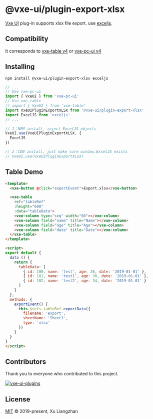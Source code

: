 # @vxe-ui/plugin-export-xlsx

[Vxe UI](https://vxeui.com/) plug-in supports xlsx file export. use [exceljs](https://github.com/exceljs/exceljs).

## Compatibility

It corresponds to [vxe-table v4](https://www.npmjs.com/package/vxe-table) or [vxe-pc-ui v4](https://www.npmjs.com/package/vxe-pc-ui)  

## Installing

```shell
npm install @vxe-ui/plugin-export-xlsx exceljs
```

```javascript
// ...
// Use vxe-pc-ui
import { VxeUI } from 'vxe-pc-ui'
// Use vxe-table
// import { VxeUI } from 'vxe-table'
import VxeUIPluginExportXLSX from '@vxe-ui/plugin-export-xlsx'
import ExcelJS from 'exceljs'
// ...

// 1：NPM install, inject ExcelJS objects
VxeUI.use(VxeUIPluginExportXLSX, {
  ExcelJS
})

// 2：CDN install, just make sure window.ExcelJS exists
// VxeUI.use(VxeUIPluginExportXLSX)
```

## Table Demo

```html
<template>
  <vxe-button @click="exportEvent">Export.xlsx</vxe-button>

  <vxe-table
    ref="tableRef"
    :height="600"
    :data="tableData">
    <vxe-column type="seq" width="60"></vxe-column>
    <vxe-column field="name" title="Name"></vxe-column>
    <vxe-column field="age" title="Age"></vxe-column>
    <vxe-column field="date" title="Date"></vxe-column>
  </vxe-table>
</template>

<script>
export default {
  data () {
    return {
      tableData: [
        { id: 100, name: 'test', age: 26, date: '2019-01-01' },
        { id: 101, name: 'test1', age: 30, date: '2019-01-01' },
        { id: 102, name: 'test2', age: 34, date: '2019-01-01' }
      ]
    }
  },
  methods: {
    exportEvent() {
      this.$refs.tableRef.exportData({
        filename: 'export',
        sheetName: 'Sheet1',
        type: 'xlsx'
      })
    }
  }
}
</script>
```

## Contributors

Thank you to everyone who contributed to this project.

[![vxe-ui-plugins](https://contrib.rocks/image?repo=x-extends/vxe-ui-plugins)](https://github.com/x-extends/vxe-ui-plugins/graphs/contributors)

## License

[MIT](LICENSE) © 2019-present, Xu Liangzhan
